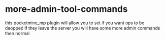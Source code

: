 # more-admin-tool-commands
this pocketmine_mp plugin will allow you to set if you want ops to be deopped if they leave the server you will have some more admin commands then normal
